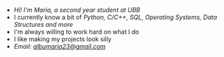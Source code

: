 - *Hi! I'm Maria, a second year student at UBB*
- I currently know a bit of *Python, C/C++, SQL, Operating Systems, Data Structures and more*
- I'm always willing to work hard on what I do
- I like making my projects look silly
- *Email: albumaria23@gmail.com*
